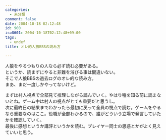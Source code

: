 ```yaml
---
categories:
  - 未分類
comment: false
date: 2004-10-18 02:12:48
id: 900
iso8601: 2004-10-18T02:12:48+09:00
tags:
  - undef
title: オレ的人狼BBSの読み方

---
```


<div class="entry-body">
                                 <p>人狼をやるつもりの人なら必ず読む必要がある。<br />
というか、読まずにやると非難を浴びる事は間違いない。<br />
そこで人狼BBSの過去ログのオレ的な読み方。<br />
まあ、まだ一度しかやってないけど。</p>

<p>まずは村人視点で全部見て推理しながら読んでいく。やはり種を知る前に読まないとね。ゲーム中は村人の視点がとても重要だと思うし。<br />
次に最終日の結果までわかったら最初に戻って全員の視点で読む。ゲームをやるなら重要なのはここ。役職が全部わかるので、誰がどういう立場で発言していたかを確認していく。<br />
最後に感想というか講評というかを読む。プレイヤー同士の思惑とかがよく見えていいと思う。</p>
                              </div>    	